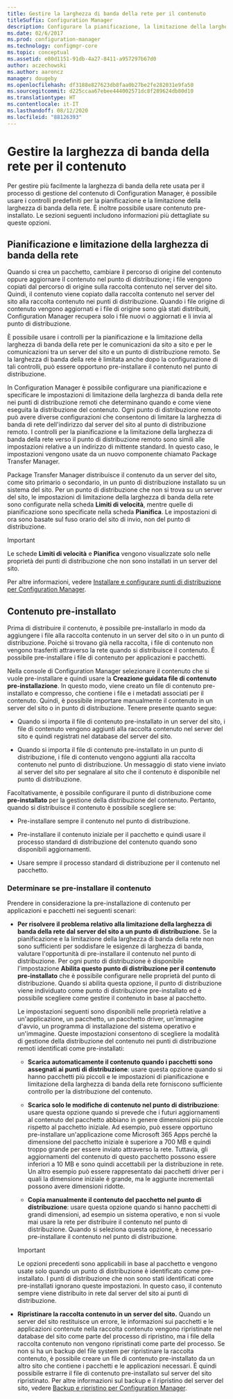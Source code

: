 ```yaml
---
title: Gestire la larghezza di banda della rete per il contenuto
titleSuffix: Configuration Manager
description: Configurare la pianificazione, la limitazione della larghezza di banda della rete e il contenuto pre-installato per Configuration Manager.
ms.date: 02/6/2017
ms.prod: configuration-manager
ms.technology: configmgr-core
ms.topic: conceptual
ms.assetid: e80d1151-91db-4a27-8411-a957297b67d0
author: aczechowski
ms.author: aaroncz
manager: dougeby
ms.openlocfilehash: df3188e827623db8faa0b27be2fe282031e9fa50
ms.sourcegitcommit: d225ccaa67ebee444002571dc8f289624db80d10
ms.translationtype: HT
ms.contentlocale: it-IT
ms.lasthandoff: 08/12/2020
ms.locfileid: "88126393"
---
```

# <a name="manage-network-bandwidth-for-content"></a>Gestire la larghezza di banda della rete per il contenuto
Per gestire più facilmente la larghezza di banda della rete usata per il processo di gestione del contenuto di Configuration Manager, è possibile usare i controlli predefiniti per la pianificazione e la limitazione della larghezza di banda della rete. È inoltre possibile usare contenuto pre-installato. Le sezioni seguenti includono informazioni più dettagliate su queste opzioni.

##  <a name="scheduling-and-throttling"></a><a name="BKMK_PlanningForThrottling"></a>Pianificazione e limitazione della larghezza di banda della rete  

 Quando si crea un pacchetto, cambiare il percorso di origine del contenuto oppure aggiornare il contenuto nel punto di distribuzione; i file vengono copiati dal percorso di origine sulla raccolta contenuto nel server del sito. Quindi, il contenuto viene copiato dalla raccolta contenuto nel server del sito alla raccolta contenuto nei punti di distribuzione. Quando i file origine di contenuto vengono aggiornati e i file di origine sono già stati distribuiti, Configuration Manager recupera solo i file nuovi o aggiornati e li invia al punto di distribuzione.

 È possibile usare i controlli per la pianificazione e la limitazione della larghezza di banda della rete per le comunicazioni da sito a sito e per le comunicazioni tra un server del sito e un punto di distribuzione remoto. Se la larghezza di banda della rete è limitata anche dopo la configurazione di tali controlli, può essere opportuno pre-installare il contenuto nel punto di distribuzione.  

 In Configuration Manager è possibile configurare una pianificazione e specificare le impostazioni di limitazione della larghezza di banda della rete nei punti di distribuzione remoti che determinano quando e come viene eseguita la distribuzione del contenuto. Ogni punto di distribuzione remoto può avere diverse configurazioni che consentono di limitare la larghezza di banda di rete dell'indirizzo dal server del sito al punto di distribuzione remoto. I controlli per la pianificazione e la limitazione della larghezza di banda della rete verso il punto di distribuzione remoto sono simili alle impostazioni relative a un indirizzo di mittente standard. In questo caso, le impostazioni vengono usate da un nuovo componente chiamato Package Transfer Manager.

 Package Transfer Manager distribuisce il contenuto da un server del sito, come sito primario o secondario, in un punto di distribuzione installato su un sistema del sito. Per un punto di distribuzione che non si trova su un server del sito, le impostazioni di limitazione della larghezza di banda della rete sono configurate nella scheda **Limiti di velocità**, mentre quelle di pianificazione sono specificate nella scheda **Pianifica**. Le impostazioni di ora sono basate sul fuso orario del sito di invio, non del punto di distribuzione.  

> [!IMPORTANT]  
>  Le schede **Limiti di velocità** e **Pianifica** vengono visualizzate solo nelle proprietà dei punti di distribuzione che non sono installati in un server del sito.  

Per altre informazioni, vedere [Installare e configurare punti di distribuzione per Configuration Manager](../../servers/deploy/configure/install-and-configure-distribution-points.md).  

##  <a name="prestaged-content"></a><a name="BKMK_PrestagingContent"></a>Contenuto pre-installato  
 Prima di distribuire il contenuto, è possibile pre-installarlo in modo da aggiungere i file alla raccolta contenuto in un server del sito o in un punto di distribuzione. Poiché si trovano già nella raccolta, i file di contenuto non vengono trasferiti attraverso la rete quando si distribuisce il contenuto. È possibile pre-installare i file di contenuto per applicazioni e pacchetti.  

Nella console di Configuration Manager selezionare il contenuto che si vuole pre-installare e quindi usare la **Creazione guidata file di contenuto pre-installazione**. In questo modo, viene creato un file di contenuto pre-installato e compresso, che contiene i file e i metadati associati per il contenuto. Quindi, è possibile importare manualmente il contenuto in un server del sito o in punto di distribuzione. Tenere presente quanto segue:  

-   Quando si importa il file di contenuto pre-installato in un server del sito, i file di contenuto vengono aggiunti alla raccolta contenuto nel server del sito e quindi registrati nel database del server del sito.  

-   Quando si importa il file di contenuto pre-installato in un punto di distribuzione, i file di contenuto vengono aggiunti alla raccolta contenuto nel punto di distribuzione. Un messaggio di stato viene inviato al server del sito per segnalare al sito che il contenuto è disponibile nel punto di distribuzione.  

Facoltativamente, è possibile configurare il punto di distribuzione come **pre-installato** per la gestione della distribuzione del contenuto. Pertanto, quando si distribuisce il contenuto è possibile scegliere se:  

-   Pre-installare sempre il contenuto nel punto di distribuzione.  

-   Pre-installare il contenuto iniziale per il pacchetto e quindi usare il processo standard di distribuzione del contenuto quando sono disponibili aggiornamenti.  

-   Usare sempre il processo standard di distribuzione per il contenuto nel pacchetto.  

###  <a name="determine-whether-to-prestage-content"></a><a name="BKMK_DetermineToPrestageContent"></a>Determinare se pre-installare il contenuto  
 Prendere in considerazione la pre-installazione di contenuto per applicazioni e pacchetti nei seguenti scenari:  

-   **Per risolvere il problema relativo alla limitazione della larghezza di banda della rete dal server del sito a un punto di distribuzione.** Se la pianificazione e la limitazione della larghezza di banda della rete non sono sufficienti per soddisfare le esigenze di larghezza di banda, valutare l'opportunità di pre-installare il contenuto nel punto di distribuzione. Per ogni punto di distribuzione è disponibile l'impostazione **Abilita questo punto di distribuzione per il contenuto pre-installato** che è possibile configurare nelle proprietà del punto di distribuzione. Quando si abilita questa opzione, il punto di distribuzione viene individuato come punto di distribuzione pre-installato ed è possibile scegliere come gestire il contenuto in base al pacchetto.  

    Le impostazioni seguenti sono disponibili nelle proprietà relative a un'applicazione, un pacchetto, un pacchetto driver, un'immagine d'avvio, un programma di installazione del sistema operativo e un'immagine. Queste impostazioni consentono di scegliere la modalità di gestione della distribuzione del contenuto nei punti di distribuzione remoti identificati come pre-installati:  

    -   **Scarica automaticamente il contenuto quando i pacchetti sono assegnati ai punti di distribuzione**: usare questa opzione quando si hanno pacchetti più piccoli e le impostazioni di pianificazione e limitazione della larghezza di banda della rete forniscono sufficiente controllo per la distribuzione del contenuto.  

    -   **Scarica solo le modifiche di contenuto nel punto di distribuzione**: usare questa opzione quando si prevede che i futuri aggiornamenti al contenuto del pacchetto abbiano in genere dimensioni più piccole rispetto al pacchetto iniziale. Ad esempio, può essere opportuno pre-installare un'applicazione come Microsoft 365 Apps perché la dimensione del pacchetto iniziale è superiore a 700 MB e quindi troppo grande per essere inviato attraverso la rete. Tuttavia, gli aggiornamenti del contenuto di questo pacchetto possono essere inferiori a 10 MB e sono quindi accettabili per la distribuzione in rete. Un altro esempio può essere rappresentato dai pacchetti driver per i quali la dimensione iniziale è grande, ma le aggiunte incrementali possono avere dimensioni ridotte.  

    -   **Copia manualmente il contenuto del pacchetto nel punto di distribuzione**: usare questa opzione quando si hanno pacchetti di grandi dimensioni, ad esempio un sistema operativo, e non si vuole mai usare la rete per distribuire il contenuto nel punto di distribuzione. Quando si seleziona questa opzione, è necessario pre-installare il contenuto nel punto di distribuzione.  

    > [!IMPORTANT]  
    >  Le opzioni precedenti sono applicabili in base al pacchetto e vengono usate solo quando un punto di distribuzione è identificato come pre-installato. I punti di distribuzione che non sono stati identificati come pre-installati ignorano queste impostazioni. In questo caso, il contenuto sempre viene distribuito in rete dal server del sito ai punti di distribuzione.  

-   **Ripristinare la raccolta contenuto in un server del sito.** Quando un server del sito restituisce un errore, le informazioni sui pacchetti e le applicazioni contenute nella raccolta contenuto vengono ripristinate nel database del sito come parte del processo di ripristino, ma i file della raccolta contenuto non vengono ripristinati come parte del processo. Se non si ha un backup del file system per ripristinare la raccolta contenuto, è possibile creare un file di contenuto pre-installato da un altro sito che contiene i pacchetti e le applicazioni necessari. È quindi possibile estrarre il file di contenuto pre-installato sul server del sito ripristinato. Per altre informazioni sul backup e il ripristino del server del sito, vedere [Backup e ripristino per Configuration Manager](../../servers/manage/backup-and-recovery.md).  
